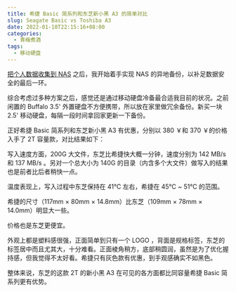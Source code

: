 ```yaml
---
title: 希捷 Basic 简系列和东芝新小黑 A3 的简单对比
slug: Seagate Basic vs Toshiba A3
date: 2022-01-10T22:15:16+08:00
categories:
  - 青梅煮酒
tags:
  - 移动硬盘
---
```


[把个人数据收集到 NAS](/posts/my-first-nas/) 之后，我开始着手实现 NAS 的异地备份，以补足数据安全的最后一环。

综合考虑过多种方案之后，感觉还是通过移动硬盘冷备最合适我目前的状况。之前闲置的 Buffalo 3.5' 外置硬盘不方便携带，所以放在家里做冗余备份。新买一块 2.5' 移动硬盘，每隔一段时间拿回家更新一下备份。

正好希捷 Basic 简系列和东芝新小黑 A3 有优惠，分别以 380 ￥和 370 ￥的价格入手了 2T 容量款，对比结果如下：

写入速度方面，200G 大文件，东芝比希捷快大概一分钟，速度分别为 142 MB/s 和 137 MB/s 。另对一个总大小为 140G 的目录（内含多个大文件）做写入的结果也是前者比后者稍快一点。

温度表现上，写入过程中东芝保持在 41℃ 左右，希捷在 45℃ ~ 51℃ 的范围。

希捷的尺寸（117mm × 80mm × 14.8mm）比东芝（109mm × 78mm × 14.0mm）明显大一些。

价格也是东芝更便宜。

外观上都是塑料感很强，正面简单到只有一个 LOGO ，背面是规格标签，东芝的标签居中而且尤其大，十分难看。正面棱角稍方，底部稍圆润，虽然是为了优化握持感，但我觉得不太好看。希捷只有灰色款有优惠，到手观感确实不如黑色。

整体来说，东芝的这款 2T 的新小黑 A3 在可见的各方面都比同容量希捷 Basic 简系列更有优势。
